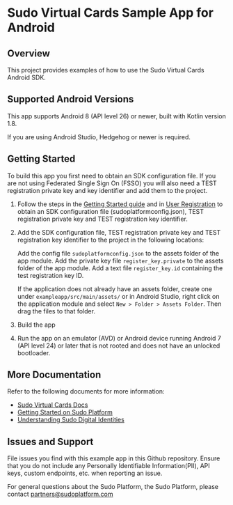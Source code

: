 # Sudo Virtual Cards Sample App for Android

## Overview

This project provides examples of how to use the Sudo Virtual Cards Android SDK.

## Supported Android Versions

This app supports Android 8 (API level 26) or newer, built with Kotlin version 1.8.

If you are using Android Studio, Hedgehog or newer is required.

## Getting Started

To build this app you first need to obtain an SDK configuration file. If you are not using Federated Single Sign On (FSSO) you will also need a TEST registration private key and key identifier and add them to the project.

1. Follow the steps in the [Getting Started guide](https://docs.sudoplatform.com/guides/getting-started) and in [User Registration](https://docs.sudoplatform.com/guides/users/registration) to obtain an SDK configuration file (sudoplatformconfig.json), TEST registration private key and TEST registration key identifier.

2. Add the SDK configuration file, TEST registration private key and TEST registration key identifier to the project in the following locations:

   Add the config file `sudoplatformconfig.json` to the assets folder of the app module.
   Add the private key file `register_key.private` to the assets folder of the app module.
   Add a text file `register_key.id` containing the test registration key ID.

   If the application does not already have an assets folder, create one under `exampleapp/src/main/assets/` or in Android Studio, right click on the application module and select `New > Folder > Assets Folder`. Then drag the files to that folder.

3. Build the app

4. Run the app on an emulator (AVD) or Android device running Android 7 (API level 24) or later that is not rooted and does not have an unlocked bootloader. 

## More Documentation

Refer to the following documents for more information:

- [Sudo Virtual Cards Docs](https://docs.sudoplatform.com/guides/virtual-cards)
- [Getting Started on Sudo Platform](https://docs.sudoplatform.com/guides/getting-started)
- [Understanding Sudo Digital Identities](https://docs.sudoplatform.com/concepts/sudo-digital-identities)

## Issues and Support

File issues you find with this example app in this Github repository. Ensure that you do not include any Personally Identifiable Information(PII), API keys, custom endpoints, etc. when reporting an issue.

For general questions about the Sudo Platform, the Sudo Platform, please contact [partners@sudoplatform.com](mailto:partners@sudoplatform.com)
